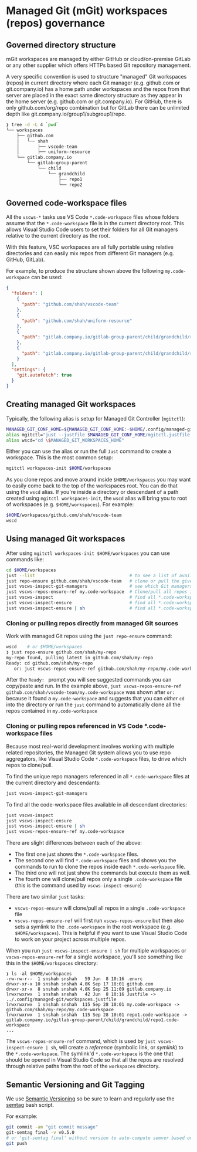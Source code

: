 # Managed Git (mGit) workspaces (repos) governance

## Governed directory structure

mGit workspaces are managed by either GitHub or cloud/on-premise GitLab or any other supplier which offers HTTPs based Git repository management.

A very specific convention is used to structure "managed" Git workspaces (repos) in current directory where each Git manager (e.g. github.com or git.company.io) has a home path under workspaces and the repos from that server are placed in the exact same directory structure as they appear in the home server (e.g. github.com or git.company.io). For GitHub, there is only github.com/org/repo combination but for GitLab there can be unlimited depth like git.company.io/group1/subgroup1/repo.

```bash
❯ tree -d -L 4 `pwd`
└── workspaces
    ├── github.com
    │   └── shah
    │       ├── vscode-team
    │       ├── uniform-resource
    └── gitlab.company.io
        └── gitlab-group-parent
            └── child
                └── grandchild
                    ├── repo1
                    └── repo2
```     

## Governed code-workspace files

All the `vscws-*` tasks use VS Code `*.code-workspace` files whose folders assume that the `*.code-workspace` file is in the current directory root. This allows Visual Studio Code users to set their folders for all Git managers relative to the current directory as the root. 

With this feature, VSC workspaces are all fully portable using relative directories and can easily mix repos from different Git managers (e.g. GitHub, GitLab).

For example, to produce the structure shown above the following `my.code-workspace` can be used:

```json
{
  "folders": [
    {
      "path": "github.com/shah/vscode-team"
    },
    {
      "path": "github.com/shah/uniform-resource"
    },
    {
      "path": "gitlab.company.io/gitlab-group-parent/child/grandchild/repo1"
    },
    {
      "path": "gitlab.company.io/gitlab-group-parent/child/grandchild/repo2"
    }
  ],
  "settings": {
    "git.autofetch": true
  }
}
```

## Creating managed Git workspaces

Typically, the following alias is setup for Managed Git Controller (`mgitctl`):

```bash
MANAGED_GIT_CONF_HOME=${MANAGED_GIT_CONF_HOME:-$HOME/.config/managed-git}
alias mgitctl="just --justfile $MANAGED_GIT_CONF_HOME/mgitctl.justfile --working-directory `pwd`"
alias wscd="cd \$MANAGED_GIT_WORKSPACES_HOME"
```

Either you can use the alias or run the full `Just` command to create a workspace. This is the most common setup:

```bash
mgitctl workspaces-init $HOME/workspaces
```

As you clone repos and move around inside `$HOME/workspaces` you may want to easily come back to the top of the workspaces root. You can do that using the `wscd` alias. If you're inside a directory or descendant of a path created using `mgitctl workspaces-init`, the `wscd` alias will bring you to root of workspaces (e.g. `$HOME/workspaces`). For example:

```bash
$HOME/workspaces/github.com/shah/vscode-team
wscd
```

## Using managed Git workspaces

After using `mgitctl workspaces-init $HOME/workspaces` you can use commands like:

```bash
cd $HOME/workspaces
just --list                                    # to see a list of available commands
just repo-ensure github.com/shah/vscode-team   # clone or pull the given repo
just vscws-inspect-git-managers                # see which Git managers (GitHub.com, etc.) are used in all *.code-workspace files
just vscws-repos-ensure-ref my.code-workspace  # Clone/pull all repos in my.code-workspace and prepare for opening in VS Code
just vscws-inspect                             # find all *.code-workspace files
just vscws-inspect-ensure                      # find all *.code-workspace files and pick which ones to pull/clone 
just vscws-inspect-ensure | sh                 # find all *.code-workspace files and clone/pull them all
```

### Cloning or pulling repos directly from managed Git sources

Work with managed Git repos using the `just repo-ensure` command:

```bash
wscd    # or $HOME/workspaces
❯ just repo-ensure github.com/shah/my-repo
my-repo found, pulling latest in github.com/shah/my-repo
Ready: cd github.com/shah/my-repo
   or: just vscws-repos-ensure-ref github.com/shah/my-repo/my.code-workspace
```

After the `Ready: ` prompt you will see suggested commands you can copy/paste and run. In the example above, `just vscws-repos-ensure-ref github.com/shah/vscode-team/my.code-workspace` was shown after `or:` because it found a `my.code-workspace` and suggests that you can *either* `cd` into the directory *or* run the `just` command to automatically clone all the repos contained in `my.code-workspace`

### Cloning or pulling repos referenced in VS Code *.code-workspace files

Because most real-world development involves working with multiple related repositories, the Managed Git system allows you to use repo aggregators, like Visual Studio Code `*.code-workspace` files, to drive which repos to clone/pull. 

To find the unique repo managers referenced in all `*.code-workspace` files at the current directory and descendants:

```bash
just vscws-inspect-git-managers
```

To find all the code-workspace files available in all descendant directories:

```bash
just vscws-inspect
just vscws-inspect-ensure
just vscws-inspect-ensure | sh
just vscws-repos-ensure-ref my.code-workspace
```

There are slight differences between each of the above:

* The first one just shows the `*.code-workspace` files.
* The second one will find `*.code-workspace` files and shows you the commands to run to clone the repos inside each `*.code-workspace` file.
* The third one will not just show the commands but execute them as well.
* The fourth one will clone/pull repos only a single `.code-workspace` file (this is the command used by `vscws-inspect-ensure`)

There are two similar `just` tasks: 

* `vscws-repos-ensure` will clone/pull all repos in a single `.code-workspace` file
* `vscws-repos-ensure-ref` will first run `vscws-repos-ensure` but then also sets a symlink to the `.code-workspace` in the root workspace (e.g. `$HOME/workspaces`). This is helpful if you want to use Visual Studio Code to work on your project across multiple repos.

When you run `just vscws-inspect-ensure | sh` for multiple workspaces or `vscws-repos-ensure-ref` for a single workspace, you'll see something like this in the `$HOME/workspaces` directory:

```
❯ ls -al $HOME/workspaces
-rw-rw-r--  1 snshah snshah   59 Jun  8 10:16 .envrc
drwxr-xr-x 10 snshah snshah 4.0K Sep 17 18:01 github.com
drwxr-xr-x  8 snshah snshah 4.0K Sep 25 11:09 gitlab.company.io
lrwxrwxrwx  1 snshah snshah   42 Jun  8 10:16 Justfile -> ../.config/managed-git/workspaces.justfile
lrwxrwxrwx  1 snshah snshah  115 Sep 28 10:01 my.code-workspace -> github.com/shah/my-repo/my.code-workspace
lrwxrwxrwx  1 snshah snshah  115 Sep 28 10:01 repo1.code-workspace -> gitlab.company.io/gitlab-group-parent/child/grandchild/repo1.code-workspace
...
```

The `vscws-repos-ensure-ref` command, which is used by `just vscws-inspect-ensure | sh`, will create a *reference* (symbolic link, or *symlink*) to the `*.code-workspace`. The symlink'd `*.code-workspace` is the one that should be opened in Visual Studio Code so that all the repos are resolved through relative paths from the root of the `workspaces` directory.

## Semantic Versioning and Git Tagging

We use [Semantic Versioning](https://semver.org/) so be sure to learn and regularly use the [semtag](https://github.com/nico2sh/semtag) bash script. 

For example:

```bash
git commit -am "git commit message"
git-semtag final -v v0.5.0
# or 'git-semtag final' without version to auto-compute semver based on heuristics
git push
```
